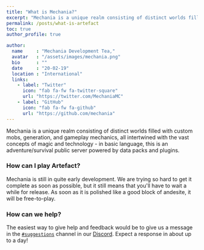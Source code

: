 ```yaml
---
title: "What is Mechania?"
excerpt: "Mechania is a unique realm consisting of distinct worlds filled with custom mobs, generation, and gameplay mechanics"
permalink: /posts/what-is-artefact
toc: true
author_profile: true

author:
  name     : "Mechania Development Tea,"
  avatar   : "/assets/images/mechania.png"
  bio      : ""
  date     : "20-02-19"
  location : "International"
  links:
    - label: "Twitter"
      icon: "fab fa-fw fa-twitter-square"
      url: "https://twitter.com/MechaniaMC"
    - label: "GitHub"
      icon: "fab fa-fw fa-github"
      url: "https://github.com/mechania"
---
```


Mechania is a unique realm consisting of distinct worlds filled with custom mobs, generation, and gameplay mechanics, all intertwined with the vast concepts of magic and technology - in basic language, this is an adventure/survival public server powered by data packs and plugins.

### How can I play Artefact?
Mechania is still in quite early development. We are trying so hard to get it complete as soon as possible, but it still means that you'll have to wait a while for release. As soon as it is polished like a good block of andesite, it will be free-to-play.

### How can we help?
The easiest way to give help and feedback would be to give us a message in the [`#suggestions`](https://discordapp.com/channels/475107516330541057/527959338434822154) channel in our [Discord](https://discord.gg/dwBDrp3). Expect a response in about up to a day!
